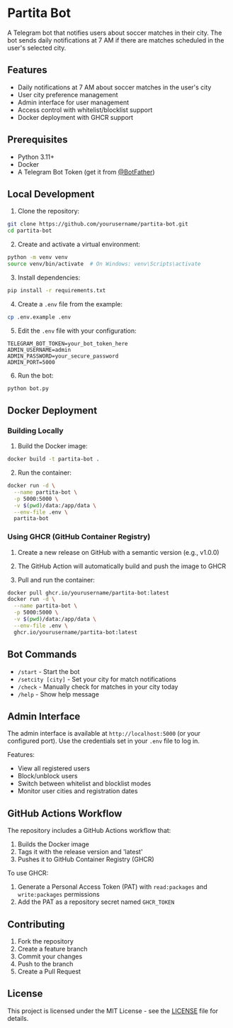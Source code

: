 # Partita Bot

A Telegram bot that notifies users about soccer matches in their city. The bot sends daily notifications at 7 AM if there are matches scheduled in the user's selected city.

## Features

- Daily notifications at 7 AM about soccer matches in the user's city
- User city preference management
- Admin interface for user management
- Access control with whitelist/blocklist support
- Docker deployment with GHCR support

## Prerequisites

- Python 3.11+
- Docker
- A Telegram Bot Token (get it from [@BotFather](https://t.me/botfather))

## Local Development

1. Clone the repository:
```bash
git clone https://github.com/yourusername/partita-bot.git
cd partita-bot
```

2. Create and activate a virtual environment:
```bash
python -m venv venv
source venv/bin/activate  # On Windows: venv\Scripts\activate
```

3. Install dependencies:
```bash
pip install -r requirements.txt
```

4. Create a `.env` file from the example:
```bash
cp .env.example .env
```

5. Edit the `.env` file with your configuration:
```
TELEGRAM_BOT_TOKEN=your_bot_token_here
ADMIN_USERNAME=admin
ADMIN_PASSWORD=your_secure_password
ADMIN_PORT=5000
```

6. Run the bot:
```bash
python bot.py
```

## Docker Deployment

### Building Locally

1. Build the Docker image:
```bash
docker build -t partita-bot .
```

2. Run the container:
```bash
docker run -d \
  --name partita-bot \
  -p 5000:5000 \
  -v $(pwd)/data:/app/data \
  --env-file .env \
  partita-bot
```

### Using GHCR (GitHub Container Registry)

1. Create a new release on GitHub with a semantic version (e.g., v1.0.0)

2. The GitHub Action will automatically build and push the image to GHCR

3. Pull and run the container:
```bash
docker pull ghcr.io/yourusername/partita-bot:latest
docker run -d \
  --name partita-bot \
  -p 5000:5000 \
  -v $(pwd)/data:/app/data \
  --env-file .env \
  ghcr.io/yourusername/partita-bot:latest
```

## Bot Commands

- `/start` - Start the bot
- `/setcity [city]` - Set your city for match notifications
- `/check` - Manually check for matches in your city today
- `/help` - Show help message

## Admin Interface

The admin interface is available at `http://localhost:5000` (or your configured port). Use the credentials set in your `.env` file to log in.

Features:
- View all registered users
- Block/unblock users
- Switch between whitelist and blocklist modes
- Monitor user cities and registration dates

## GitHub Actions Workflow

The repository includes a GitHub Actions workflow that:
1. Builds the Docker image
2. Tags it with the release version and 'latest'
3. Pushes it to GitHub Container Registry (GHCR)

To use GHCR:
1. Generate a Personal Access Token (PAT) with `read:packages` and `write:packages` permissions
2. Add the PAT as a repository secret named `GHCR_TOKEN`

## Contributing

1. Fork the repository
2. Create a feature branch
3. Commit your changes
4. Push to the branch
5. Create a Pull Request

## License

This project is licensed under the MIT License - see the [LICENSE](LICENSE) file for details.